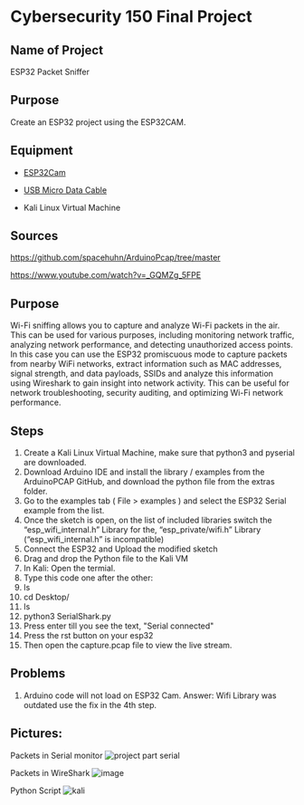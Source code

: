# Cybersecurity 150 Final Project

## Name of Project
ESP32 Packet Sniffer
## Purpose
Create an ESP32 project using the ESP32CAM.

## Equipment
* [ESP32Cam](https://www.amazon.com/Aideepen-ESP32-CAM-Bluetooth-ESP32-CAM-MB-Arduino/dp/B08P2578LV/ref=sr_1_3?crid=4FY0ECFW0ZX7&keywords=ESP32+Cam&qid=1678902050&sprefix=esp32+cam%2Caps%2C240&sr=8-3)

* [USB Micro Data Cable](https://www.amazon.com/AmazonBasics-Male-Micro-Cable-Black/dp/B0711PVX6Z/ref=sr_1_1_sspa?keywords=micro+usb+data+cable&qid=1678902214&sprefix=Micro+USB+data+%2Caps%2C89&sr=8-1-spons&psc=1&spLa=ZW5jcnlwdGVkUXVhbGlmaWVyPUFaU0NaUVZHU1RFUlAmZW5jcnlwdGVkSWQ9QTA3NTA4MDVFVERCS01HVlgxM1YmZW5jcnlwdGVkQWRJZD1BMDE4NTE1NTIwWUdONkdWSzU1M1Amd2lkZ2V0TmFtZT1zcF9hdGYmYWN0aW9uPWNsaWNrUmVkaXJlY3QmZG9Ob3RMb2dDbGljaz10cnVl)
* Kali Linux Virtual Machine

## Sources
https://github.com/spacehuhn/ArduinoPcap/tree/master

https://www.youtube.com/watch?v=_GQMZg_5FPE

## Purpose
Wi-Fi sniffing allows you to capture and analyze Wi-Fi packets in the air. This can be used for various purposes, including monitoring network traffic, analyzing network performance, and detecting unauthorized access points. In this case you can use the ESP32 promiscuous mode to capture packets from nearby WiFi networks, extract information such as MAC addresses, signal strength, and data payloads, SSIDs and analyze this information using Wireshark to gain insight into network activity. This can be useful for network troubleshooting, security auditing, and optimizing Wi-Fi network performance. 




## Steps
1. Create a Kali Linux Virtual Machine, make sure that python3 and pyserial are downloaded.
2. Download Arduino IDE and install the library / examples from the ArduinoPCAP GitHub, and download the python file from the extras folder.
3. Go to the examples tab ( File > examples ) and select the ESP32 Serial example from the list.
4. Once the sketch is open, on the list of included libraries switch the “esp_wifi_internal.h” Library for the, “esp_private/wifi.h” Library (“esp_wifi_internal.h” is incompatible) 
5. Connect the ESP32 and Upload the modified sketch 
6. Drag and drop the Python file to the Kali VM
7. In Kali: Open the termial.
8. Type this code one after the other:
9. ls
10. cd Desktop/
11. ls
12. python3 SerialShark.py
13. Press enter till you see the text, "Serial connected"
14. Press the rst button on your esp32
15. Then open the capture.pcap file to view the live stream.

## Problems
1. Arduino code will not load on ESP32 Cam.
   Answer: Wifi Library was outdated use the fix in the 4th step.
## Pictures:
Packets in Serial monitor
![project part serial](https://github.com/Domhubb/final-150/assets/166040147/9cdf2635-a919-450d-8247-108c3de262a2)

Packets in WireShark
![image](https://github.com/Domhubb/final-150/assets/166040147/9c056eab-45a7-4d64-9563-5c25ec7393ca)

Python Script
![kali](https://github.com/Domhubb/final-150/assets/166040147/6d156b2b-25d0-4285-9258-64f7c8209ae6)
